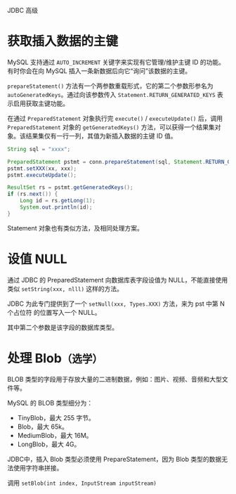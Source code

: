 <span class="title">JDBC 高级</span>

# 获取插入数据的主键

MySQL 支持通过 `AUTO_INCREMENT` 关键字来实现有它管理/维护主键 ID 的功能。有时你会在向 MySQL 插入一条新数据后向它“询问”该数据的主键。

`prepareStatement()` 方法有一个两参数重载形式，它的第二个参数形参名为 `autoGeneratedKeys`。通过向该参数传入 `Statement.RETURN_GENERATED_KEYS` 表示启用获取主键功能。

在通过 `PreparedStatement` 对象执行完 `execute()` / `executeUpdate()` 后，调用 `PreparedStatement` 对象的 `getGeneratedKeys()` 方法，可以获得一个结果集对象。该结果集仅有一行一列，其值为新插入数据的主键 ID 值。

```java
String sql = "xxxx";

PreparedStatement pstmt = conn.prepareStatement(sql, Statement.RETURN_GENERATED_KEYS);
pstmt.setXXX(xx, xxx);
pstmt.executeUpdate();

ResultSet rs = pstmt.getGeneratedKeys();
if (rs.next()) {
    Long id = rs.getLong(1);
    System.out.println(id);
}
```

Statement 对象也有类似方法，及相同处理方案。

# 设值 NULL

通过 JDBC 的 PreparedStatement 向数据库表字段设值为 NULL，不能直接使用类似 `setString(xxx, nlll)` 这样的方法。

JDBC 为此专门提供到了一个 `setNull(xxx, Types.XXX)` 方法，来为 pst 中第 N 个占位符 的位置写入一个 NULL。

其中第二个参数是该字段的数据库类型。


# 处理 Blob<small>（选学）</small>

BLOB 类型的字段用于存放大量的二进制数据，例如：图片、视频、音频和大型文件等。

MySQL 的 BLOB 类型细分为：

- TinyBlob，最大 255 字节。
- Blob，最大 65k。
- MediumBlob，最大 16M。
- LongBlob，最大 4G。

JDBC中，插入 Blob 类型必须使用 PrepareStatement，因为 Blob 类型的数据无法使用字符串拼接。

调用 `setBlob(int index, InputStream inputStream)`

